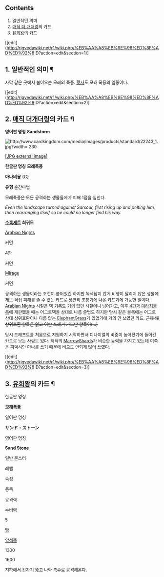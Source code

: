 ## Contents

    

1. 일반적인 의미 
2. [매직 더 개더링](%EB%A7%A4%EC%A7%81%20%EB%8D%94%20%EA%B0%9C%EB%8D%94%EB%A7%81.md)의 카드 
3. [유희왕](%EC%9C%A0%ED%9D%AC%EC%99%95.md)의 카드 

[[edit](http://rigvedawiki.net/r1/wiki.php/%EB%AA%A8%EB%9E%98%ED%8F%AD%ED%92%8
D?action=edit&section=1)]

## 1. 일반적인 의미 ¶

사막 같은 곳에서 불어오는 모래의 폭풍. [황사](%ED%99%A9%EC%82%AC.md)도 모래 폭풍의 일종이다.

  

[[edit](http://rigvedawiki.net/r1/wiki.php/%EB%AA%A8%EB%9E%98%ED%8F%AD%ED%92%8
D?action=edit&section=2)]

## 2. [매직 더개더링](%EB%A7%A4%EC%A7%81%20%EB%8D%94%20%EA%B0%9C%EB%8D%94%EB%A7%81.md)의 카드 ¶

**영어판 명칭**
**Sandstorm**

![http://www.cardkingdom.com/media/images/products/standard/22243_1.jpg?width=
230](http://www.cardkingdom.com/media/images/products/standard/22243_1.jpg)

[[JPG external
image]](http://www.cardkingdom.com/media/images/products/standard/22243_1.jpg)

**한글판 명칭**
**모래폭풍**

**마나비용**
{G}

**유형**
순간마법

모래폭풍은 모든 공격하는 생물들에게 피해 1점을 입힌다.  

_Even the landscape turned against Sarsour, first rising up and pelting him,
then rearranging itself so he could no longer find his way._

**[수록세트](%EB%A7%A4%EC%A7%81%20%EB%8D%94%20%EA%B0%9C%EB%8D%94%EB%A7%81/%EB%B8%94%EB%A1%9D.md)**
**희귀도**

[Arabian Nights](Arabian%20Nights.md)

커먼

[4판](4%ED%8C%90.md)

커먼

[Mirage](Mirage.md)

커먼

  
공격하는 생물이라는 조건이 붙어있긴 하지만 녹색답지 않게 비행이 달리지 않은 생물에게도 직접 피해를 줄 수 있는 카드로 당연히 초창기에 나온
카드기에 가능한 일이다. [Arabian Nights](Arabian%20Nights.md) 시절은 덱 기록도 거의 없던 시절이니
넘어가고, 이후 [4판](4%ED%8C%90.md)과 [미라지블록](%EB%AF%B8%EB%9D%BC%EC%A7%80%20%EB%B8%94%EB%A1%9D.md)에 재판됐을 때는 어그로덱을 상대로
나름 쓸법도 하지만 당시 같은 블록에는 어그로 상대 상위호환이나 다름 없는 [ElephantGrass](Elephant%20Grass.md)가 있었기에 거의 안 쓰였던 카드. <del>근데 왜 상위호환 항목은 없고 이딴 쓰레기
카드만 항목이(…)</del>

  

당시 드래프트를 처음으로 지원하기 시작하면서 디나이얼의 비중이 높아졌기에 들어간 카드로 보는 사람도 있다. 백색의 [MarrowShards](Marrow%20Shards.md)가 비슷한 능력을 가지고 있는데 이쪽은 피렉시안 마나를 쓰기 때문에 비교도 안되게 많이
쓰였다.

  

[[edit](http://rigvedawiki.net/r1/wiki.php/%EB%AA%A8%EB%9E%98%ED%8F%AD%ED%92%8
D?action=edit&section=3)]

## 3. [유희왕](%EC%9C%A0%ED%9D%AC%EC%99%95.md)의 카드 ¶

한글판 명칭

**모래폭풍**

일어판 명칭

**サンド・ストーン**

영어판 명칭

**Sand Stone**

일반 몬스터

레벨

속성

종족

공격력

수비력

5

[땅](%EB%95%85.md)

[암석족](%EC%95%94%EC%84%9D%EC%A1%B1.md)

1300

1600

지하에서 갑자기 뚫고 나와 촉수로 공격해온다.

